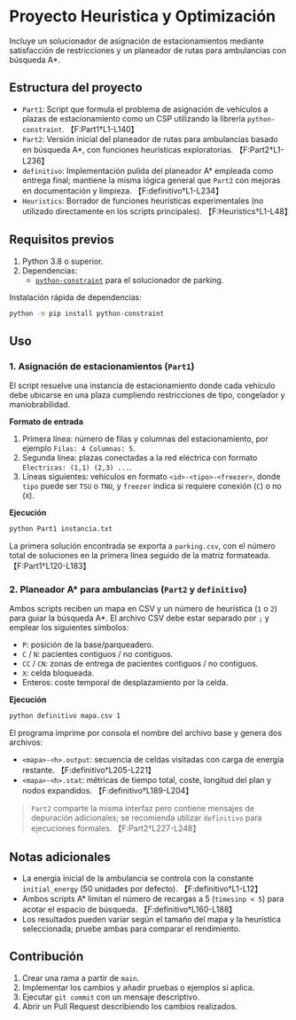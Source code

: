 # Proyecto Heuristica y Optimización

Incluye un solucionador de asignación de estacionamientos mediante satisfacción de restricciones y un planeador de rutas para ambulancias con búsqueda A*.

## Estructura del proyecto

- `Part1`: Script que formula el problema de asignación de vehículos a plazas de estacionamiento como un CSP utilizando la librería `python-constraint`. 【F:Part1†L1-L140】
- `Part2`: Versión inicial del planeador de rutas para ambulancias basado en búsqueda A*, con funciones heurísticas exploratorias. 【F:Part2†L1-L236】
- `definitivo`: Implementación pulida del planeador A* empleada como entrega final; mantiene la misma lógica general que `Part2` con mejoras en documentación y limpieza. 【F:definitivo†L1-L234】
- `Heuristics`: Borrador de funciones heurísticas experimentales (no utilizado directamente en los scripts principales). 【F:Heuristics†L1-L48】

## Requisitos previos

1. Python 3.8 o superior.
2. Dependencias:
   - [`python-constraint`](https://pypi.org/project/python-constraint/) para el solucionador de parking.

Instalación rápida de dependencias:

```bash
python -m pip install python-constraint
```

## Uso

### 1. Asignación de estacionamientos (`Part1`)

El script resuelve una instancia de estacionamiento donde cada vehículo debe ubicarse en una plaza cumpliendo restricciones de tipo, congelador y maniobrabilidad.

**Formato de entrada**

1. Primera línea: número de filas y columnas del estacionamiento, por ejemplo `Filas: 4 Columnas: 5`.
2. Segunda línea: plazas conectadas a la red eléctrica con formato `Electricas: (1,1) (2,3) ...`.
3. Líneas siguientes: vehículos en formato `<id>-<tipo>-<freezer>`, donde `tipo` puede ser `TSU` o `TNU`, y `freezer` indica si requiere conexión (`C`) o no (`X`).

**Ejecución**

```bash
python Part1 instancia.txt
```

La primera solución encontrada se exporta a `parking.csv`, con el número total de soluciones en la primera línea seguido de la matriz formateada. 【F:Part1†L120-L183】

### 2. Planeador A* para ambulancias (`Part2` y `definitivo`)

Ambos scripts reciben un mapa en CSV y un número de heurística (`1` o `2`) para guiar la búsqueda A*. El archivo CSV debe estar separado por `;` y emplear los siguientes símbolos:

- `P`: posición de la base/parqueadero.
- `C` / `N`: pacientes contiguos / no contiguos.
- `CC` / `CN`: zonas de entrega de pacientes contiguos / no contiguos.
- `X`: celda bloqueada.
- Enteros: coste temporal de desplazamiento por la celda.

**Ejecución**

```bash
python definitivo mapa.csv 1
```

El programa imprime por consola el nombre del archivo base y genera dos archivos:

- `<mapa>-<h>.output`: secuencia de celdas visitadas con carga de energía restante. 【F:definitivo†L205-L221】
- `<mapa>-<h>.stat`: métricas de tiempo total, coste, longitud del plan y nodos expandidos. 【F:definitivo†L189-L204】

> `Part2` comparte la misma interfaz pero contiene mensajes de depuración adicionales; se recomienda utilizar `definitivo` para ejecuciones formales. 【F:Part2†L227-L248】

## Notas adicionales

- La energía inicial de la ambulancia se controla con la constante `initial_energy` (50 unidades por defecto). 【F:definitivo†L1-L12】
- Ambos scripts A* limitan el número de recargas a 5 (`timesinp < 5`) para acotar el espacio de búsqueda. 【F:definitivo†L160-L188】
- Los resultados pueden variar según el tamaño del mapa y la heurística seleccionada; pruebe ambas para comparar el rendimiento.

## Contribución

1. Crear una rama a partir de `main`.
2. Implementar los cambios y añadir pruebas o ejemplos si aplica.
3. Ejecutar `git commit` con un mensaje descriptivo.
4. Abrir un Pull Request describiendo los cambios realizados.
